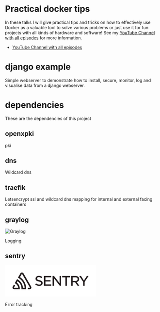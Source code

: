 # Practical docker tips
In these talks I will give practical tips and tricks on how to effectively use Docker as a valuable tool to solve various problems or just use it for fun projects with all kinds of hardware and software! See my [YouTube Channel with all episodes](https://www.youtube.com/channel/UCxp65f-xyu4z1PvmZBKqZGQ) for more information.
* [YouTube Channel with all episodes](https://www.youtube.com/channel/UCxp65f-xyu4z1PvmZBKqZGQ)

# django example
Simple webserver to demonstrate how to install, secure, monitor, log and visualise data from a django webserver.

# dependencies
These are the dependencies of this project 

## openxpki
pki

## dns
Wildcard dns

## traefik
Letsencrypt ssl and wildcard dns mapping for internal and external facing containers
 
## graylog 
![Graylog](https://s24255.pcdn.co/wp-content/uploads/2017/06/graylog.png)

Logging

## sentry
![Sentry](https://raw.githubusercontent.com/docker-library/docs/7d1c6fff37893bcefc186de7b978f5bdb2f801f6/sentry/logo.png)

Error tracking


